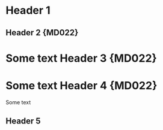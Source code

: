 Header 1
========

Header 2 {MD022}
----------------
Some text
Header 3 {MD022}
================
Some text
Header 4 {MD022}
================
Some text

Header 5
--------
